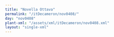 ```yaml
---
title: "Novella Ottava"
permalink: "/itDecameron/nov0408/"
day: "nov0408"
plant-xml: "/assets/xml/itDecameron/nov0408.xml"
layout: "single-xml"
---
```

